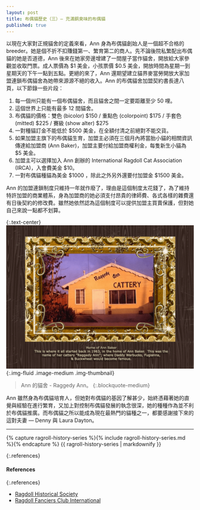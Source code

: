 ```yaml
---
layout: post
title: 布偶貓歷史（三）— 充滿銅臭味的布偶貓
published: true
---
```


以現在大家對正規貓舍的定義來看，Ann 身為布偶貓創始人是一個超不合格的 breeder。她是個不折不扣賺錢第一、繁育第二的商人。先不論後院私繁配出布偶貓的她是否道德，Ann 後來在她家旁邊增建了一間屋子當作貓舍，開放給大家參觀並收取門票。成人票價為 $1 美金，小孩票價 $0.5 美金，開放時間為星期一到星期天的下午一點到五點。更絕的來了，Ann 還期望建立貓界麥當勞開放大家加盟連鎖布偶貓舍為她帶來源源不絕的收入。Ann 的布偶貓舍加盟契約書長達八頁，以下節錄一些片段：

1. 每一個州只能有一個布偶貓舍，而且貓舍之間一定要距離至少 50 哩。
2. 這個世界上只能有最多 12 間貓舍。
3. 布偶貓的價格：雙色 (bicolor) $150 / 重點色 (colorpoint) $175 / 手套色 (mitted) $225 / 賽級 (show alter) $275
4. 一對種貓訂金不能低於 $500 美金，在全額付清之前絕對不能交貨。
5. 如果加盟主旗下的布偶貓生育，加盟主必須在三個月內將當胎小貓的相關資訊傳達給加盟商 (Ann Baker)，加盟主要付給加盟商權利金，每隻新生小貓為 $5 美金。
6. 加盟主可以選擇加入 Ann 創辦的 International Ragdoll Cat Association (IRCA)，入會費美金 $10。
7. 一對布偶貓種貓為美金 $1000 ，除此之外另外還要付加盟金 $1500 美金。

Ann 的加盟連鎖制度只維持一年就作廢了，理由是這個制度太花錢了，為了維持特許加盟的商業體系，身為加盟商的她必須支付昂貴的律師費、各式各樣的雜費還有日後契約的修改費。雖然她依然認為這個制度可以提供加盟主買賣保護，但對她自己來說一點都不划算。

{:.text-center}
![history-3-1](/assets/img/history/history-3-1.jpg){:.img-fluid .image-medium .img-thumbnail}
> Ann 的貓舍 - Raggedy Ann。
{:.blockquote-medium}

Ann 雖然身為布偶貓培育人，但她對布偶貓的基因了解甚少，始終憑藉著她的直覺與經驗在進行繁育，又加上對控制布偶貓發展的執念很深，她的種種作為並不利於布偶貓推廣。而布偶貓之所以能成為現在最熱門的貓種之一，都要感謝接下來的這對夫妻 — Denny 與 Laura Dayton。

---

{% capture ragroll-history-series %}{% include ragroll-history-series.md %}{% endcapture %}
{{ ragroll-history-series | markdownify }}

{:.references}
#### References

{:.references}
* [Ragdoll Historical Society](http://ragdollhistoricalsociety.org/)
* [Ragdoll Fanciers Club International](http://rfci.org/)

